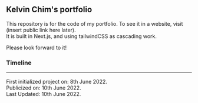 ## Kelvin Chim's portfolio

This repository is for the code of my portfolio. To see it in a website, visit (insert public link here later).  
It is built in Next.js, and using tailwindCSS as cascading work.

Please look forward to it!

### Timeline<hr>
First initialized project on: 8th June 2022.\
Publicized on: 10th June 2022.\
Last Updated: 10th June 2022.
